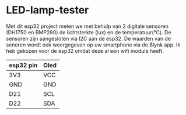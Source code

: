 # LED-lamp-tester

Met dit esp32 project meten we met behulp van 2 digitale sensoren (DH1750 en BMP280) de lichtsterkte (lux) en de temperatuur(°C).
De sensoren zijn aangesloten via I2C aan de esp32.
De waarden van de senoren wordt ook weergegeven op uw smartphone via de Blynk app.
Ik heb gekozen voor de esp32 omdat deze al een wifi module heeft.


| esp32 pin  | Oled |
| ------------- | ------------- |
| 3V3  | VCC  |
| GND  | GND  |
| D21  | SCL  |
| D22  | SDA  |
